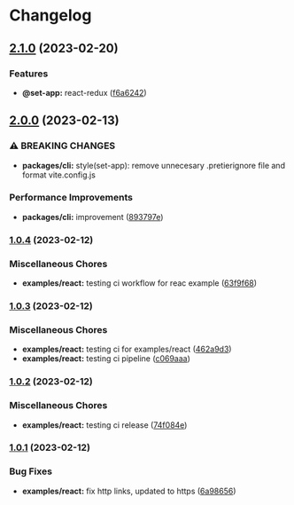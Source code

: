 # Changelog

## [2.1.0](https://www.github.com/Frankeo/set-app/compare/react-v2.0.0...react-v2.1.0) (2023-02-20)


### Features

* **@set-app:** react-redux ([f6a6242](https://www.github.com/Frankeo/set-app/commit/f6a6242ba7a5006807994bbf798b6e51561ac4c7))

## [2.0.0](https://www.github.com/Frankeo/set-app/compare/react-v1.0.4...react-v2.0.0) (2023-02-13)


### ⚠ BREAKING CHANGES

* **packages/cli:** style(set-app): remove unnecesary .pretierignore file and format vite.config.js

### Performance Improvements

* **packages/cli:** improvement ([893797e](https://www.github.com/Frankeo/set-app/commit/893797ef8d925334fc062a046d0dd19fadfd6d7b))

### [1.0.4](https://www.github.com/Frankeo/set-app/compare/react-v1.0.3...react-v1.0.4) (2023-02-12)


### Miscellaneous Chores

* **examples/react:** testing ci workflow for reac example ([63f9f68](https://www.github.com/Frankeo/set-app/commit/63f9f682f60dcae24276d98b7d1ae66071c8262c))

### [1.0.3](https://www.github.com/Frankeo/set-app/compare/react-v1.0.2...react-v1.0.3) (2023-02-12)


### Miscellaneous Chores

* **examples/react:** testing ci for examples/react ([462a9d3](https://www.github.com/Frankeo/set-app/commit/462a9d32a7bbcc2f265f2ac3d71019827fcff506))
* **examples/react:** testing ci pipeline ([c069aaa](https://www.github.com/Frankeo/set-app/commit/c069aaae295587f11f7f8a2b43b255809238198b))

### [1.0.2](https://www.github.com/Frankeo/set-app/compare/react-v1.0.1...react-v1.0.2) (2023-02-12)


### Miscellaneous Chores

* **examples/react:** testing ci release ([74f084e](https://www.github.com/Frankeo/set-app/commit/74f084e904495650db51e5d408983ec81b4a472e))

### [1.0.1](https://www.github.com/Frankeo/set-app/compare/react-v1.0.0...react-v1.0.1) (2023-02-12)


### Bug Fixes

* **examples/react:** fix http links, updated to https ([6a98656](https://www.github.com/Frankeo/set-app/commit/6a986560ac9a8de6e1845d6482a4f8bf556a570a))
